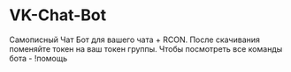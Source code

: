 # VK-Chat-Bot
Самописный Чат Бот для вашего чата + RCON. После скачивания поменяйте токен на ваш токен группы. Чтобы посмотреть все команды бота - !помощь
